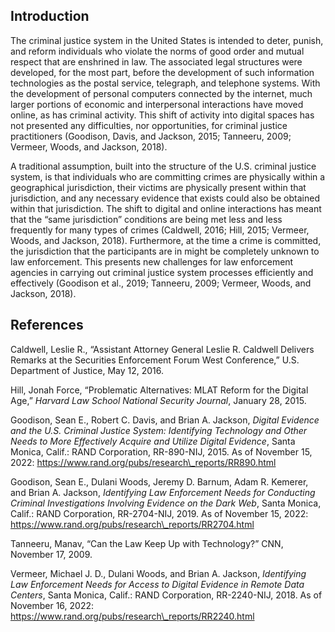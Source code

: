 ## Introduction

The criminal justice system in the United States is intended to deter, punish, and reform individuals who violate the norms of good order and mutual respect that are enshrined in law. The associated legal structures were developed, for the most part, before the development of such information technologies as the postal service, telegraph, and telephone systems. With the development of personal computers connected by the internet, much larger portions of economic and interpersonal interactions have moved online, as has criminal activity. This shift of activity into digital spaces has not presented any difficulties, nor opportunities, for criminal justice practitioners (Goodison, Davis, and Jackson, 2015; Tanneeru, 2009; Vermeer, Woods, and Jackson, 2018).

A traditional assumption, built into the structure of the U.S. criminal justice system, is that individuals who are committing crimes are physically within a geographical jurisdiction, their victims are physically present within that jurisdiction, and any necessary evidence that exists could also be obtained within that jurisdiction. The shift to digital and online interactions has meant that the “same jurisdiction” conditions are being met less and less frequently for many types of crimes (Caldwell, 2016; Hill, 2015; Vermeer, Woods, and Jackson, 2018). Furthermore, at the time a crime is committed, the jurisdiction that the participants are in might be completely unknown to law enforcement. This presents new challenges for law enforcement agencies in carrying out criminal justice system processes efficiently and effectively (Goodison et al., 2019; Tanneeru, 2009; Vermeer, Woods, and Jackson, 2018).

## References

Caldwell, Leslie R., “Assistant Attorney General Leslie R. Caldwell Delivers Remarks at the Securities Enforcement Forum West Conference,” U.S. Department of Justice, May 12, 2016.

Hill, Jonah Force, “Problematic Alternatives: MLAT Reform for the Digital Age,” *Harvard Law School National Security Journal*, January 28, 2015.

Goodison, Sean E., Robert C. Davis, and Brian A. Jackson, *Digital Evidence and the U.S. Criminal Justice System: Identifying Technology and Other Needs to More Effectively Acquire and Utilize Digital Evidence*, Santa Monica, Calif.: RAND Corporation, RR-890-NIJ, 2015. As of November 15, 2022:
https://www.rand.org/pubs/research\_reports/RR890.html

Goodison, Sean E., Dulani Woods, Jeremy D. Barnum, Adam R. Kemerer, and Brian A. Jackson, *Identifying Law Enforcement Needs for Conducting Criminal Investigations Involving Evidence on the Dark Web*, Santa Monica, Calif.: RAND Corporation, RR-2704-NIJ, 2019. As of November 15, 2022:
https://www.rand.org/pubs/research\_reports/RR2704.html

Tanneeru, Manav, “Can the Law Keep Up with Technology?” CNN, November 17, 2009.

Vermeer, Michael J. D., Dulani Woods, and Brian A. Jackson, *Identifying Law Enforcement Needs for Access to Digital Evidence in Remote Data Centers*, Santa Monica, Calif.: RAND Corporation, RR-2240-NIJ, 2018. As of November 16, 2022:
https://www.rand.org/pubs/research\_reports/RR2240.html
